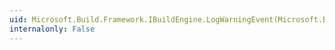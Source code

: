 ```yaml
---
uid: Microsoft.Build.Framework.IBuildEngine.LogWarningEvent(Microsoft.Build.Framework.BuildWarningEventArgs)
internalonly: False
---
```


